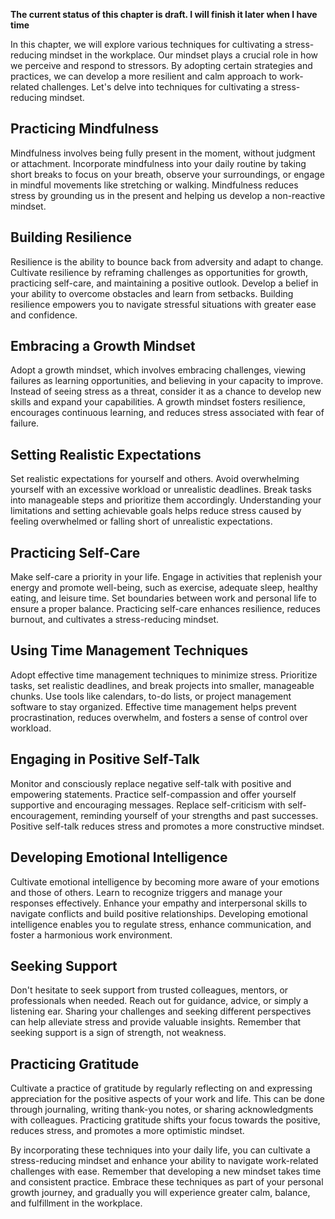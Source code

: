 **The current status of this chapter is draft. I will finish it later when I have time**

In this chapter, we will explore various techniques for cultivating a stress-reducing mindset in the workplace. Our mindset plays a crucial role in how we perceive and respond to stressors. By adopting certain strategies and practices, we can develop a more resilient and calm approach to work-related challenges. Let's delve into techniques for cultivating a stress-reducing mindset.

Practicing Mindfulness
----------------------

Mindfulness involves being fully present in the moment, without judgment or attachment. Incorporate mindfulness into your daily routine by taking short breaks to focus on your breath, observe your surroundings, or engage in mindful movements like stretching or walking. Mindfulness reduces stress by grounding us in the present and helping us develop a non-reactive mindset.

Building Resilience
-------------------

Resilience is the ability to bounce back from adversity and adapt to change. Cultivate resilience by reframing challenges as opportunities for growth, practicing self-care, and maintaining a positive outlook. Develop a belief in your ability to overcome obstacles and learn from setbacks. Building resilience empowers you to navigate stressful situations with greater ease and confidence.

Embracing a Growth Mindset
--------------------------

Adopt a growth mindset, which involves embracing challenges, viewing failures as learning opportunities, and believing in your capacity to improve. Instead of seeing stress as a threat, consider it as a chance to develop new skills and expand your capabilities. A growth mindset fosters resilience, encourages continuous learning, and reduces stress associated with fear of failure.

Setting Realistic Expectations
------------------------------

Set realistic expectations for yourself and others. Avoid overwhelming yourself with an excessive workload or unrealistic deadlines. Break tasks into manageable steps and prioritize them accordingly. Understanding your limitations and setting achievable goals helps reduce stress caused by feeling overwhelmed or falling short of unrealistic expectations.

Practicing Self-Care
--------------------

Make self-care a priority in your life. Engage in activities that replenish your energy and promote well-being, such as exercise, adequate sleep, healthy eating, and leisure time. Set boundaries between work and personal life to ensure a proper balance. Practicing self-care enhances resilience, reduces burnout, and cultivates a stress-reducing mindset.

Using Time Management Techniques
--------------------------------

Adopt effective time management techniques to minimize stress. Prioritize tasks, set realistic deadlines, and break projects into smaller, manageable chunks. Use tools like calendars, to-do lists, or project management software to stay organized. Effective time management helps prevent procrastination, reduces overwhelm, and fosters a sense of control over workload.

Engaging in Positive Self-Talk
------------------------------

Monitor and consciously replace negative self-talk with positive and empowering statements. Practice self-compassion and offer yourself supportive and encouraging messages. Replace self-criticism with self-encouragement, reminding yourself of your strengths and past successes. Positive self-talk reduces stress and promotes a more constructive mindset.

Developing Emotional Intelligence
---------------------------------

Cultivate emotional intelligence by becoming more aware of your emotions and those of others. Learn to recognize triggers and manage your responses effectively. Enhance your empathy and interpersonal skills to navigate conflicts and build positive relationships. Developing emotional intelligence enables you to regulate stress, enhance communication, and foster a harmonious work environment.

Seeking Support
---------------

Don't hesitate to seek support from trusted colleagues, mentors, or professionals when needed. Reach out for guidance, advice, or simply a listening ear. Sharing your challenges and seeking different perspectives can help alleviate stress and provide valuable insights. Remember that seeking support is a sign of strength, not weakness.

Practicing Gratitude
--------------------

Cultivate a practice of gratitude by regularly reflecting on and expressing appreciation for the positive aspects of your work and life. This can be done through journaling, writing thank-you notes, or sharing acknowledgments with colleagues. Practicing gratitude shifts your focus towards the positive, reduces stress, and promotes a more optimistic mindset.

By incorporating these techniques into your daily life, you can cultivate a stress-reducing mindset and enhance your ability to navigate work-related challenges with ease. Remember that developing a new mindset takes time and consistent practice. Embrace these techniques as part of your personal growth journey, and gradually you will experience greater calm, balance, and fulfillment in the workplace.
